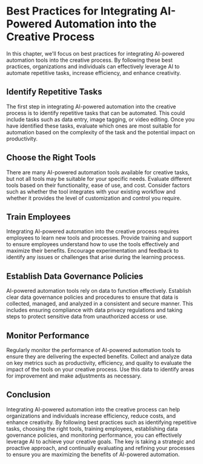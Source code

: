 # Best Practices for Integrating AI-Powered Automation into the Creative Process

In this chapter, we'll focus on best practices for integrating AI-powered automation tools into the creative process. By following these best practices, organizations and individuals can effectively leverage AI to automate repetitive tasks, increase efficiency, and enhance creativity.

Identify Repetitive Tasks
-------------------------

The first step in integrating AI-powered automation into the creative process is to identify repetitive tasks that can be automated. This could include tasks such as data entry, image tagging, or video editing. Once you have identified these tasks, evaluate which ones are most suitable for automation based on the complexity of the task and the potential impact on productivity.

Choose the Right Tools
----------------------

There are many AI-powered automation tools available for creative tasks, but not all tools may be suitable for your specific needs. Evaluate different tools based on their functionality, ease of use, and cost. Consider factors such as whether the tool integrates with your existing workflow and whether it provides the level of customization and control you require.

Train Employees
---------------

Integrating AI-powered automation into the creative process requires employees to learn new tools and processes. Provide training and support to ensure employees understand how to use the tools effectively and maximize their benefits. Encourage experimentation and feedback to identify any issues or challenges that arise during the learning process.

Establish Data Governance Policies
----------------------------------

AI-powered automation tools rely on data to function effectively. Establish clear data governance policies and procedures to ensure that data is collected, managed, and analyzed in a consistent and secure manner. This includes ensuring compliance with data privacy regulations and taking steps to protect sensitive data from unauthorized access or use.

Monitor Performance
-------------------

Regularly monitor the performance of AI-powered automation tools to ensure they are delivering the expected benefits. Collect and analyze data on key metrics such as productivity, efficiency, and quality to evaluate the impact of the tools on your creative process. Use this data to identify areas for improvement and make adjustments as necessary.

Conclusion
----------

Integrating AI-powered automation into the creative process can help organizations and individuals increase efficiency, reduce costs, and enhance creativity. By following best practices such as identifying repetitive tasks, choosing the right tools, training employees, establishing data governance policies, and monitoring performance, you can effectively leverage AI to achieve your creative goals. The key is taking a strategic and proactive approach, and continually evaluating and refining your processes to ensure you are maximizing the benefits of AI-powered automation.
